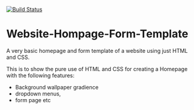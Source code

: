 [![Build Status](https://travis-ci.org/joemccann/dillinger.svg?branch=master)](https://travis-ci.org/joemccann/dillinger)

# Website-Hompage-Form-Template

A very basic homepage and form template of a website using just HTML and CSS.

This is to show the pure use of HTML and CSS for creating a Homepage with the following features: 
- Background wallpaper gradience
- dropdown menus, 
- form page etc
